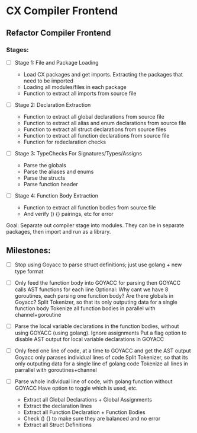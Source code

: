 # CX Compiler Frontend

## Refactor Compiler Frontend
### Stages:
- [ ] Stage 1: File and Package Loading
	- Load CX packages and get imports. Extracting the packages that need to be imported
	- Loading all modules/files in each package
	- Function to extract all imports from source file

- [ ] Stage 2: Declaration Extraction
	- Function to extract all global declarations from source file
	- Function to extract all alias and enum declarations from source file
	- Function to extract all struct declarations from source files
	- Function to extract all function declarations from source file
	- Function for redeclaration checks

- [ ] Stage 3: TypeChecks For Signatures/Types/Assigns
	- Parse the globals
	- Parse the aliases and enums
	- Parse the structs
	- Parse function header

- [ ] Stage 4: Function Body Extraction
	- Function to extract all function bodies from source file
	- And verify () {} pairings, etc for error

Goal: Separate out compiler stage into modules. They can be in separate packages, then import and run as a library.

## Milestones:
- [ ] Stop using Goyacc to parse struct definitions; just use golang + new type format

- [ ] Only feed the function body into GOYACC for parsing
then GOYACC calls AST functions for each line
Optional: Why cant we have 8 goroutines, each parsing one function body? Are there globals in Goyacc?
Split Tokenizer, so that its only outputing data for a single function body
Tokenize all function bodies in parallel with channel+goroutine

- [ ] Parse the local variable declarations in the function bodies, without using GOYACC (using golang). Ignore assignments
Put a flag option to disable AST output for local variable declarations in GOYACC

- [ ] Only feed one line of code, at a time to GOYACC and get the AST output
Goyacc only parases individual lines of code
Split Tokenizer, so that its only outputing data for a single line of golang code
Tokenize all lines in parrallel with goroutines+channel

- [ ] Parse whole individual line of code, with golang function without GOYACC
Have option to toggle which is used, etc.
	- Extract all Global Declarations + Global Assignments
	- Extract the declaration lines
	- Extract all Function Declaration + Function Bodies
	- Check () {} to make sure they are balanced and no error
	- Extract all Struct Definitions 


